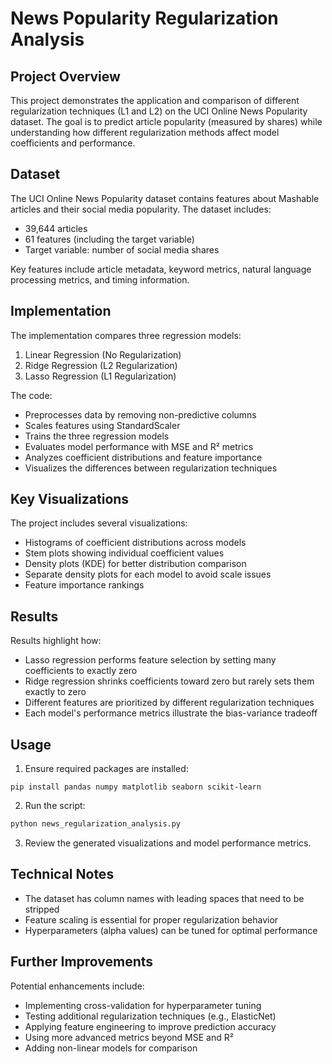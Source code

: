# News Popularity Regularization Analysis

## Project Overview

This project demonstrates the application and comparison of different regularization techniques (L1 and L2) on the UCI Online News Popularity dataset. The goal is to predict article popularity (measured by shares) while understanding how different regularization methods affect model coefficients and performance.

## Dataset

The UCI Online News Popularity dataset contains features about Mashable articles and their social media popularity. The dataset includes:
- 39,644 articles
- 61 features (including the target variable)
- Target variable: number of social media shares

Key features include article metadata, keyword metrics, natural language processing metrics, and timing information.

## Implementation

The implementation compares three regression models:
1. Linear Regression (No Regularization)
2. Ridge Regression (L2 Regularization)
3. Lasso Regression (L1 Regularization)

The code:
- Preprocesses data by removing non-predictive columns
- Scales features using StandardScaler
- Trains the three regression models
- Evaluates model performance with MSE and R² metrics
- Analyzes coefficient distributions and feature importance
- Visualizes the differences between regularization techniques

## Key Visualizations

The project includes several visualizations:
- Histograms of coefficient distributions across models
- Stem plots showing individual coefficient values
- Density plots (KDE) for better distribution comparison
- Separate density plots for each model to avoid scale issues
- Feature importance rankings

## Results

Results highlight how:
- Lasso regression performs feature selection by setting many coefficients to exactly zero
- Ridge regression shrinks coefficients toward zero but rarely sets them exactly to zero
- Different features are prioritized by different regularization techniques
- Each model's performance metrics illustrate the bias-variance tradeoff

## Usage

1. Ensure required packages are installed:
```
pip install pandas numpy matplotlib seaborn scikit-learn
```

2. Run the script:
```python
python news_regularization_analysis.py
```

3. Review the generated visualizations and model performance metrics.

## Technical Notes

- The dataset has column names with leading spaces that need to be stripped
- Feature scaling is essential for proper regularization behavior
- Hyperparameters (alpha values) can be tuned for optimal performance

## Further Improvements

Potential enhancements include:
- Implementing cross-validation for hyperparameter tuning
- Testing additional regularization techniques (e.g., ElasticNet)
- Applying feature engineering to improve prediction accuracy
- Using more advanced metrics beyond MSE and R²
- Adding non-linear models for comparison
